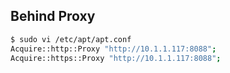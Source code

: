 ## Behind Proxy
```bash
$ sudo vi /etc/apt/apt.conf
Acquire::http::Proxy "http://10.1.1.117:8088";
Acquire::https::Proxy "http://10.1.1.117:8088";
```

